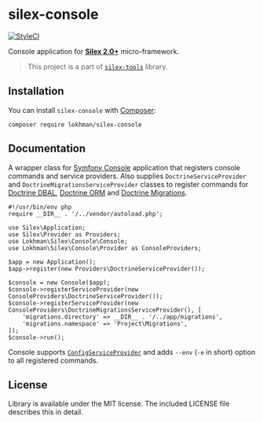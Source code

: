 # silex-console

[![StyleCI](https://styleci.io/repos/79904121/shield?branch=master)](https://styleci.io/repos/79904121)

Console application for [**Silex 2.0+**](http://silex.sensiolabs.org/) micro-framework.

> This project is a part of [`silex-tools`](https://github.com/lokhman/silex-tools) library.

## <a name="installation"></a>Installation
You can install `silex-console` with [Composer](http://getcomposer.org):

    composer require lokhman/silex-console

## <a name="documentation"></a>Documentation
A wrapper class for [Symfony Console](https://github.com/symfony/console) application that registers console commands
and service providers. Also supplies `DoctrineServiceProvider` and `DoctrineMigrationsServiceProvider` classes to
register commands for [Doctrine DBAL](https://github.com/doctrine/dbal),
[Doctrine ORM](https://github.com/doctrine/doctrine2) and [Doctrine Migrations](https://github.com/doctrine/migrations).

    #!/usr/bin/env php
    require __DIR__ . '/../vendor/autoload.php';

    use Silex\Application;
    use Silex\Provider as Providers;
    use Lokhman\Silex\Console\Console;
    use Lokhman\Silex\Console\Provider as ConsoleProviders;

    $app = new Application();
    $app->register(new Providers\DoctrineServiceProvider());

    $console = new Console($app);
    $console->registerServiceProvider(new ConsoleProviders\DoctrineServiceProvider());
    $console->registerServiceProvider(new ConsoleProviders\DoctrineMigrationsServiceProvider(), [
        'migrations.directory' => __DIR__ . '/../app/migrations',
        'migrations.namespace' => 'Project\Migrations',
    ]);
    $console->run();

Console supports [`ConfigServiceProvider`](https://github.com/lokhman/silex-config) and adds `--env` (`-e` in short)
option to all registered commands.

## <a name="license"></a>License
Library is available under the MIT license. The included LICENSE file describes this in detail.
